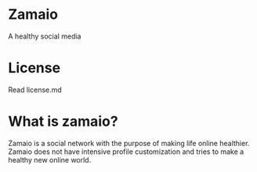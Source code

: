 # Zamaio
A healthy social media

# License
Read license.md

# What is zamaio?
Zamaio is a social network with the purpose of making life online healthier. Zamaio does not have intensive profile customization and tries to make a healthy new online world.

